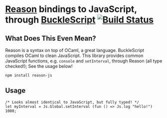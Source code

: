 # [Reason](http://facebook.github.io/reason/) bindings to JavaScript, through [BuckleScript](http://bloomberg.github.io/bucklescript/Manual.html) [![Build Status](https://travis-ci.org/BuckleTypes/reason-js.svg?branch=master)](https://travis-ci.org/BuckleTypes/reason-js)

## What Does This Even Mean?

Reason is a syntax on top of OCaml, a great language. BuckleScript compiles OCaml to clean JavaScript. This library provides common JavaScript functions, e.g. `console` and `setInterval`, through Reason (all type checked!); See the usage below!

```
npm install reason-js
```

## Usage

```re
/* Looks almost identical to JavaScript, but fully typed! */
let myInterval = Js.Global.setInterval (fun () => Js.log "hello!") 1000;
```
